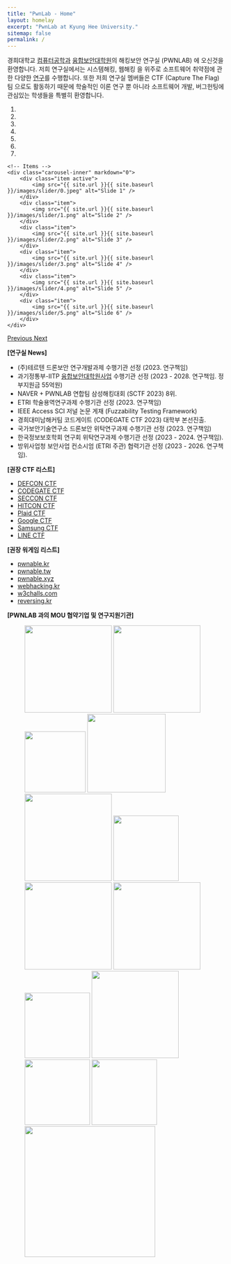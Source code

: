 ```yaml
---
title: "PwnLab - Home"
layout: homelay
excerpt: "PwnLab at Kyung Hee University."
sitemap: false
permalink: /
---
```


경희대학교 [컴퓨터공학과](http://ce.khu.ac.kr) [융합보안대학원](https://csec.khu.ac.kr)의 해킹보안 연구실 (PWNLAB) 에 오신것을 환영합니다.
저희 연구실에서는 시스템해킹, 웹해킹 을 위주로 소프트웨어 취약점에 관한 다양한 [연구](research)를 수행합니다.
또한 저희 연구실 멤버들은 CTF (Capture The Flag) 팀 으로도 활동하기 때문에 
학술적인 이론 연구 뿐 아니라 소프트웨어 개발, 버그헌팅에 관심있는 학생들을 특별히 환영합니다.

<div markdown="0" id="carousel" class="carousel slide" data-ride="carousel" data-interval="4000" data-pause="hover" >
    <!-- Menu -->
    <ol class="carousel-indicators">
        <li data-target="#carousel" data-slide-to="0" class="active"></li>
        <li data-target="#carousel" data-slide-to="1"></li>
        <li data-target="#carousel" data-slide-to="2"></li>
        <li data-target="#carousel" data-slide-to="3"></li>
        <li data-target="#carousel" data-slide-to="4"></li>
        <li data-target="#carousel" data-slide-to="5"></li>
        <li data-target="#carousel" data-slide-to="6"></li>
    </ol>

    <!-- Items -->
    <div class="carousel-inner" markdown="0">
        <div class="item active">
            <img src="{{ site.url }}{{ site.baseurl }}/images/slider/0.jpeg" alt="Slide 1" />
        </div>
        <div class="item">
            <img src="{{ site.url }}{{ site.baseurl }}/images/slider/1.png" alt="Slide 2" />
        </div>
        <div class="item">
            <img src="{{ site.url }}{{ site.baseurl }}/images/slider/2.png" alt="Slide 3" />
        </div>
        <div class="item">
            <img src="{{ site.url }}{{ site.baseurl }}/images/slider/3.png" alt="Slide 4" />
        </div>
        <div class="item">
            <img src="{{ site.url }}{{ site.baseurl }}/images/slider/4.png" alt="Slide 5" />
        </div>       
        <div class="item">
            <img src="{{ site.url }}{{ site.baseurl }}/images/slider/5.png" alt="Slide 6" />
        </div>       
    </div>
  <a class="left carousel-control" href="#carousel" role="button" data-slide="prev">
    <span class="glyphicon glyphicon-chevron-left" aria-hidden="true"></span>
    <span class="sr-only">Previous</span>
  </a>
  <a class="right carousel-control" href="#carousel" role="button" data-slide="next">
    <span class="glyphicon glyphicon-chevron-right" aria-hidden="true"></span>
    <span class="sr-only">Next</span>
  </a>
</div>


**[연구실 News]**
- (주)테르텐 드론보안 연구개발과제 수행기관 선정 (2023. 연구책임)
- 과기정통부-IITP [융합보안대학원사업](https://www.khu.ac.kr/kor/focus/detail.do?seq=2170815) 수행기관 선정 (2023 - 2028. 연구책임. 정부지원금 55억원)
- NAVER + PWNLAB 연합팀 삼성해킹대회 (SCTF 2023) 8위.
- ETRI 학술용역연구과제 수행기관 선정 (2023. 연구책임)
- IEEE Access SCI 저널 논문 게재 (Fuzzability Testing Framework)
- 경희대미남해커팀 코드게이트 (CODEGATE CTF 2023) 대학부 본선진출.
- 국가보안기술연구소 드론보안 위탁연구과제 수행기관 선정 (2023. 연구책임)
- 한국정보보호학회 연구회 위탁연구과제 수행기관 선정 (2023 - 2024. 연구책임).
- 방위사업청 보안사업 컨소시엄 (ETRI 주관) 협력기관 선정 (2023 - 2026. 연구책임).


**[권장 CTF 리스트]**
 - [DEFCON CTF](https://oooverflow.io/dc-ctf-2020-finals)
 - [CODEGATE CTF](http://codegate.org/en)
 - [SECCON CTF](https://ctf.seccon.jp)
 - [HITCON CTF](https://ctf2021.hitcon.org)
 - [Plaid CTF](https://plaidctf.com)
 - [Google CTF](https://capturetheflag.withgoogle.com)
 - [Samsung CTF](https://research.samsung.com/sctf)
 - [LINE CTF](https://linectf.me/)

**[권장 워게임 리스트]**
 - [pwnable.kr](https://pwnable.kr)
 - [pwnable.tw](https://pwnable.tw)
 - [pwnable.xyz](https://pwnable.xyz)
 - [webhacking.kr](https://webhacking.kr)
 - [w3challs.com](https://w3challs.com/)
 - [reversing.kr](http://reversing.kr)

**[PWNLAB 과의 MOU 협약기업 및 연구지원기관]** 
<figure class="fourth mou-logos">
  <img class="mou-logo" src="{{ site.url }}{{ site.baseurl }}/images/logopic/etri.png" style="width:200px">
  <img class="mou-logo" src="{{ site.url }}{{ site.baseurl }}/images/logopic/nsr.png" style="width:200px">
  <img class="mou-logo" src="{{ site.url }}{{ site.baseurl }}/images/logopic/defense.png" style="width:140px">
  <img class="mou-logo" src="{{ site.url }}{{ site.baseurl }}/images/logopic/krit.png" style="width:180px">
  <img class="mou-logo" src="{{ site.url }}{{ site.baseurl }}/images/logopic/nrf.png" style="width:200px">
  <img class="mou-logo" src="{{ site.url }}{{ site.baseurl }}/images/logopic/theori.png" style="width:150px">
  <img class="mou-logo" src="{{ site.url }}{{ site.baseurl }}/images/logopic/teruten.png" style="width:200px">
  <img class="mou-logo" src="{{ site.url }}{{ site.baseurl }}/images/logopic/78researchlab.jpg" style="width:200px">
  <img class="mou-logo" src="{{ site.url }}{{ site.baseurl }}/images/logopic/lignex1.png" style="width:150px">
  <img class="mou-logo" src="{{ site.url }}{{ site.baseurl }}/images/logopic/teeware.png" style="width:200px">
  <img class="mou-logo" src="{{ site.url }}{{ site.baseurl }}/images/logopic/enki.png" style="width:150px">
  <img class="mou-logo" src="{{ site.url }}{{ site.baseurl }}/images/logopic/s2w.png" style="width:150px">
  <img class="mou-logo" src="{{ site.url }}{{ site.baseurl }}/images/logopic/cwresearch.png" style="width:300px">
</figure>

<!--
  <img src="{{ site.url }}{{ site.baseurl }}/images/logopic/cw.png" style="width:200px">
  <img src="{{ site.url }}{{ site.baseurl }}/images/logopic/enki.png" style="width:200px">
  <img src="{{ site.url }}{{ site.baseurl }}/images/logopic/teruten.png" style="width:200px">
  <img src="{{ site.url }}{{ site.baseurl }}/images/logopic/lig.png" style="width:200px">
  <img src="{{ site.url }}{{ site.baseurl }}/images/logopic/s2w.png" style="width:200px">
  <img src="{{ site.url }}{{ site.baseurl }}/images/logopic/theori.png" style="width:200px">
  <img src="{{ site.url }}{{ site.baseurl }}/images/logopic/78research.png" style="width:200px">
  <img src="{{ site.url }}{{ site.baseurl }}/images/logopic/teeware.png" style="width:200px">
-->

